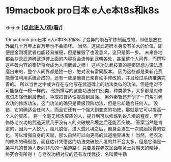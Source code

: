 # 19macbook pro日本 e人e本t8s和k8s

### →→→ <a href="http://3t3e.com/index.html">[点此进入/观/看/]</a>

19macbook pro日本 e人e本t8s和k8s
了变异的陨石矿炼制而成的，即便是放在外面几十万年上百万年也不会损坏。
    当然，这些武道碑本身没有多大的价值，即便是金刚境武者也能轻易摧毁，但是摧毁了也没意义，这只是第一步。
    未来各地都会抄录武道碑武道碑上面的内容将会流传到武朝各处，甚至整个人间界，而撰写这些碑内容的秦斩将会成为人间武者之师！
    这些功法武技真的是秦斩想方设法琢磨出来的，整个人间界都是独一份，绝对没有雷同版本。
    因为这些都是秦斩花费能量值利用系统合成的，还有一些是他自己亲自动手修改的，并且经过系统推演完善的。
    所以当世之中或许存在与他写在武道碑上的功法类似的功法，但是绝对不可能存在一模一样的。
    他所撰写的这些功法分门别类，种类繁多，大多都是对修炼资质降低到最低线，争取把普适性提高到最强。
    另外秦斩还开创了一门名叫老农功的修炼功法，这门功法的确只是黄级顶阶功法，但是它却适合任何人。
    没错，它的确适合任何人，而且它还有一个强大到变态的功效，那就是它可以提高一个人的资质。
    将一个毫无修炼资质的人，提升到可以修炼到蜕凡境的程度，至于修炼老农功的武道天赋几乎没有人的突破蜕凡境之后还能否突破。
    答案当然是肯定的，因为一入蜕凡，超凡脱俗，进入蜕凡境之后，自身会发生一次脱胎换骨的变化，可以增强自身的天赋，那么自然可以向更高的武道境界进发！
    当然，老农功的修炼的确很苦，而且估计凭借这门功法突破蜕凡境的并不会太多，但是它确是一条平凡的普通人走向非凡的一条道路！
    只要发挥老农民面朝黄土背朝天的精神，终究会有所得！
    与老农功相对应的还有攻伐武技，名叫黄牛劲
